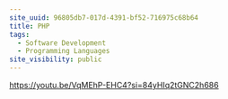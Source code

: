 ```yaml
---
site_uuid: 96805db7-017d-4391-bf52-716975c68b64
title: PHP
tags:
  - Software Development
  - Programming Languages
site_visibility: public
---
```


https://youtu.be/VqMEhP-EHC4?si=84yHIq2tGNC2h686